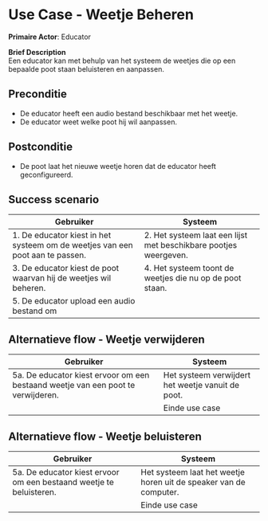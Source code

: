 # Use Case - Weetje Beheren

**Primaire Actor**: Educator  

**Brief Description**  
Een educator kan met behulp van het systeem de weetjes die op een bepaalde poot staan beluisteren en aanpassen.

## Preconditie
* De educator heeft een audio bestand beschikbaar met het weetje.  
* De educator weet welke poot hij wil aanpassen.

## Postconditie
* De poot laat het nieuwe weetje horen dat de educator heeft geconfigureerd.

## Success scenario

|Gebruiker|Systeem|
|---|---|
|1. De educator kiest in het systeem om de weetjes van een poot aan te passen.| 2. Het systeem laat een lijst met beschikbare pootjes weergeven. |
| 3. De educator kiest de poot waarvan hij de weetjes wil beheren.  | 4. Het systeem toont de weetjes die nu op de poot staan. |
| 5. De educator upload een audio bestand om  |  |

## Alternatieve flow - Weetje verwijderen

| Gebruiker | Systeem |
| --- | --- |
| 5a. De educator kiest ervoor om een bestaand weetje van een poot te verwijderen. | Het systeem verwijdert het weetje vanuit de poot. | 
| | Einde use case |

## Alternatieve flow - Weetje beluisteren

| Gebruiker | Systeem |
| --- | --- |
| 5a. De educator kiest ervoor om een bestaand weetje te beluisteren. | Het systeem laat het weetje horen uit de speaker van de computer. | 
| | Einde use case |